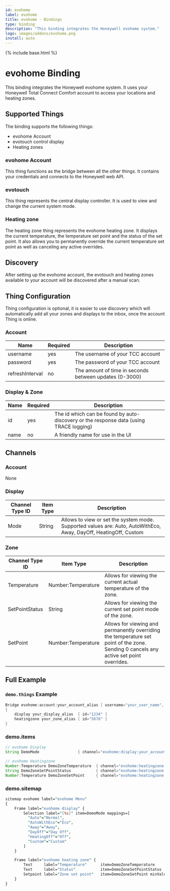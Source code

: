 ```yaml
---
id: evohome
label: evohome
title: evohome - Bindings
type: binding
description: "This binding integrates the Honeywell evohome system."
logo: images/addons/evohome.png
install: auto
---
```


<!-- Attention authors: Do not edit directly. Please add your changes to the appropriate source repository -->

{% include base.html %}

# evohome Binding

<AddonLogo />

This binding integrates the Honeywell evohome system.
It uses your Honeywell Total Connect Comfort account to access your locations and heating zones.

## Supported Things

The binding supports the following things:

- evohome Account
- evotouch control display
- Heating zones

### evohome Account

This thing functions as the bridge between all the other things.
It contains your credentials and connects to the Honeywell web API.

### evotouch

This thing represents the central display controller.
It is used to view and change the current system mode.

### Heating zone

The heating zone thing represents the evohome heating zone.
It displays the current temperature, the temperature set point and the status of the set point.
It also allows you to permanently override the current temperature set point as well as canceling any active overrides.

## Discovery

After setting up the evohome account, the evotouch and heating zones available to your account will be discovered after a manual scan.

## Thing Configuration

Thing configuration is optional, it is easier to use discovery which will automatically add all your zones and displays to the inbox, once the account Thing is online.

### Account

| Name            | Required | Description                                            |
|-----------------|----------|--------------------------------------------------------|
| username        | yes      | The username of your TCC account                       |
| password        | yes      | The password of your TCC account                       |
| refreshInterval | no       | The amount of time in seconds between updates (0-3000) |

### Display &amp; Zone

| Name | Required | Description                                                                            |
|------|----------|----------------------------------------------------------------------------------------|
| id   | yes      | The id which can be found by auto-discovery or the response data (using TRACE logging) |
| name | no       | A friendly name for use in the UI                                                      |

## Channels

### Account

None

### Display

| Channel Type ID | Item Type | Description                                                                                                        |
|-----------------|-----------|--------------------------------------------------------------------------------------------------------------------|
| Mode            | String    | Allows to view or set the system mode. Supported values are: Auto, AutoWithEco, Away, DayOff, HeatingOff, Custom |

### Zone

| Channel Type ID | Item Type          | Description                                                                                                                            |
|-----------------|--------------------|----------------------------------------------------------------------------------------------------------------------------------------|
| Temperature     | Number:Temperature | Allows for viewing the current actual temperature of the zone.                                                                         |
| SetPointStatus  | String             | Allows for viewing the current set point mode of the zone.                                                                             |
| SetPoint        | Number:Temperature | Allows for viewing and permanently overriding the temperature set point of the zone. Sending 0 cancels any active set point overrides. |

## Full Example

### `demo.things` Example

```java
Bridge evohome:account:your_account_alias [ username="your_user_name", password="your_password" ]
{
    display your_display_alias  [ id="1234" ]
    heatingzone your_zone_alias [ id="5678" ]
}
```

### demo.items

```java
// evohome Display
String DemoMode                 { channel="evohome:display:your_account_alias:your_display_alias:SystemMode" }

// evohome Heatingzone
Number:Temperature DemoZoneTemperature  { channel="evohome:heatingzone:your_account_alias:your_zone_alias:Temperature" }
String DemoZoneSetPointStatus           { channel="evohome:heatingzone:your_account_alias:your_zone_alias:SetPointStatus" }
Number:Temperature DemoZoneSetPoint     { channel="evohome:heatingzone:your_account_alias:your_zone_alias:SetPoint" }
```

### demo.sitemap

```perl
sitemap evohome label="evohome Menu"
{
    Frame label="evohome display" {
        Selection label="[%s]" item=DemoMode mappings=[
          "Auto"="Normal",
          "AutoWithEco"="Eco",
          "Away"="Away",
          "DayOff"="Day Off",
          "HeatingOff"="Off",
          "Custom"="Custom"
        ]
    }

    Frame label="evohome heating zone" {
        Text     label="Temperature"      item=DemoZoneTemperature
        Text     label="Status"           item=DemoZoneSetPointStatus
        Setpoint label="Zone set point"   item=DemoZoneSetPoint minValue=5 maxValue=35 step=0.5
    }
}
```
